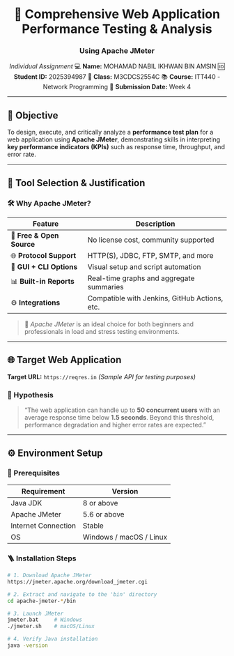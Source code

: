 <div align="center">

# 🧪 Comprehensive Web Application Performance Testing & Analysis  
### Using **Apache JMeter**  

*Individual Assignment* 
💻 **Name:** MOHAMAD NABIL IKHWAN BIN AMSIN 
🆔 **Student ID:** 2025394987 
🏫 **Class:** M3CDCS2554C 
📚 **Course:** ITT440 - Network Programming
📅 **Submission Date:** Week 4  

</div>

---

## 🎯 Objective  

To design, execute, and critically analyze a **performance test plan** for a web application using **Apache JMeter**, demonstrating skills in interpreting **key performance indicators (KPIs)** such as response time, throughput, and error rate.

---

## 🧰 Tool Selection & Justification  

### 🛠 Why Apache JMeter?

| Feature | Description |
|----------|--------------|
| 💸 **Free & Open Source** | No license cost, community supported |
| 🌐 **Protocol Support** | HTTP(S), JDBC, FTP, SMTP, and more |
| 🧩 **GUI + CLI Options** | Visual setup and script automation |
| 📊 **Built-in Reports** | Real-time graphs and aggregate summaries |
| ⚙️ **Integrations** | Compatible with Jenkins, GitHub Actions, etc. |

> 🧠 *Apache JMeter* is an ideal choice for both beginners and professionals in load and stress testing environments.

---

## 🌐 Target Web Application  

**Target URL:** `https://reqres.in` *(Sample API for testing purposes)*  

### 🧩 Hypothesis  

> “The web application can handle up to **50 concurrent users** with an average response time below **1.5 seconds**. Beyond this threshold, performance degradation and higher error rates are expected.”

---

## ⚙️ Environment Setup  

### 🧩 Prerequisites  

| Requirement | Version |
|--------------|----------|
| Java JDK | 8 or above |
| Apache JMeter | 5.6 or above |
| Internet Connection | Stable |
| OS | Windows / macOS / Linux |

### 🪜 Installation Steps  

```bash
# 1. Download Apache JMeter
https://jmeter.apache.org/download_jmeter.cgi

# 2. Extract and navigate to the 'bin' directory
cd apache-jmeter-*/bin

# 3. Launch JMeter
jmeter.bat     # Windows
./jmeter.sh    # macOS/Linux

# 4. Verify Java installation
java -version
